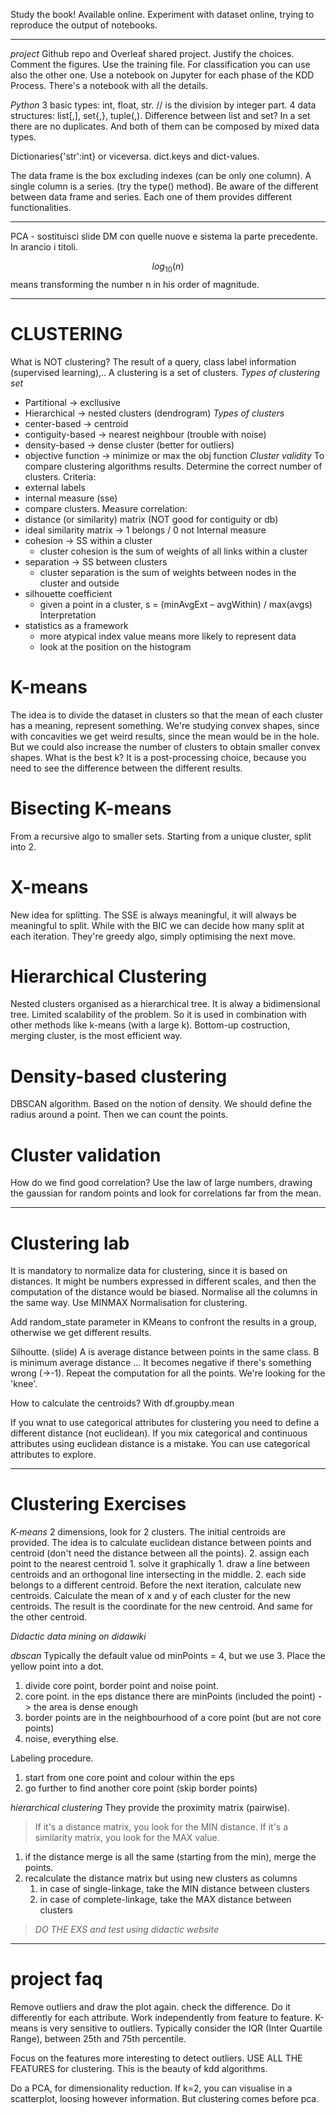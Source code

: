 Study the book! Available online.
Experiment with dataset online, trying to reproduce the output of notebooks.

---

*project*
Github repo and Overleaf shared project.
Justify the choices.
Comment the figures.
Use the training file. For classification you can use also the other one.
Use a notebook on Jupyter for each phase of the KDD Process.
There's a notebook with all the details.

*Python*
3 basic types: int, float, str.
// is the division by integer part.
4 data structures: list[,], set{,}, tuple(,).
Difference between list and set? In a set there are no duplicates. And both of them can be composed by mixed data types.

Dictionaries{'str':int} or viceversa.
dict.keys and dict-values.


The data frame is the box excluding indexes (can be only one column).
A single column is a series. (try the type() method).
Be aware of the different between data frame and series. 
Each one of them provides different functionalities.

---

 PCA - sostituisci slide DM con quelle nuove e sistema la parte precedente. In arancio i titoli.

$$log_{10}(n)$$ means transforming the number n in his order of magnitude.

---

# CLUSTERING
What is NOT clustering?
The result of a query, class label information (supervised learning),..
A clustering is a set of clusters.
*Types of clustering set*
- Partitional -> excllusive
- Hierarchical -> nested clusters (dendrogram)
*Types of clusters*
- center-based -> centroid
- contiguity-based -> nearest neighbour (trouble with noise)
- density-based -> dense cluster (better for outliers)
- objective function -> minimize or max the obj function
*Cluster validity*
To compare clustering algorithms results.
Determine the correct number of clusters.
Criteria:
- external labels
- internal measure (sse)
- compare clusters.
Measure correlation:
- distance (or similarity) matrix (NOT good for contiguity or db)
- ideal similarity matrix -> 1 belongs / 0 not
Internal measure
- cohesion -> SS within a cluster
	- cluster cohesion is the sum of weights of all links within a cluster
- separation -> SS between clusters 
	- cluster separation is the sum of weights between nodes in the cluster and outside
- silhouette coefficient
	- given a point in a cluster, s = (minAvgExt – avgWithin) / max(avgs)
Interpretation
- statistics as a framework
	- more atypical index value means more likely to represent data
	- look at the position on the histogram










# K-means
The idea is to divide the dataset in clusters so that the mean of each cluster has a meaning, represent something.
We're studying convex shapes, since with concavities we get weird results, since the mean would be in the hole. But we could also increase the number of clusters to obtain smaller convex shapes.
What is the best k? It is a post-processing choice, because you need to see the difference between the different results.

# Bisecting K-means
From a recursive algo to smaller sets. Starting from a unique cluster, split into 2.

# X-means
New idea for splitting. 
The SSE is always meaningful, it will always be meaningful to split. While with the BIC we can decide how many split at each iteration.
They're greedy algo, simply optimising the next move.

# Hierarchical Clustering
Nested clusters organised as a hierarchical tree.
It is alway a bidimensional tree.
Limited scalability of the problem. So it is used in combination with other methods like k-means (with a large k).
Bottom-up costruction, merging cluster, is the most efficient way.

# Density-based clustering
DBSCAN algorithm.
Based on the notion of density.
We should define the radius around a point. Then we can count the points.

# Cluster validation
How do we find good correlation? Use the law of large numbers, drawing the gaussian for random points and look for correlations far from the mean.

---

# Clustering lab
It is mandatory to normalize data for clustering, since it is based on distances. It might be numbers expressed in different scales, and then the computation of the distance would be biased.
Normalise all the columns in the same way.
Use MINMAX Normalisation for clustering.

Add random_state parameter in KMeans to confront the results in a group, otherwise we get different results.

Silhoutte. (slide) 
A is average distance between points in the same class.
B is minimum average distance ...
It becomes negative if there's something wrong (->-1).
Repeat the computation for all the points.
We're looking for the 'knee'.

How to calculate the centroids?
With df.groupby.mean

If you wnat to use categorical attributes for clustering you need to define a different distance (not euclidean).
If you mix categorical and continuous attributes using euclidean distance is a mistake.
You can use categorical attributes to explore.


---

# Clustering Exercises
*K-means*
2 dimensions, look for 2 clusters.
The initial centroids are provided.
The idea is to calculate euclidean distance between points and centroid (don't need the distance between all the points).
2. assign each point to the nearest centroid
	1. solve it graphically
		1. draw a line between centroids and an orthogonal line intersecting in the middle.
		2. each side belongs to a different centroid.
Before the next iteration, calculate new centroids.
Calculate the mean of x and y of each cluster for the new centroids. The result is the coordinate for the new centroid. And same for the other centroid.

*Didactic data mining on didawiki*

*dbscan*
Typically the default value od minPoints = 4, but we use 3.
Place the yellow point into a dot.
1. divide core point, border point and noise point.
2. core point. in the eps distance there are minPoints (included the point) -> the area is dense enough
3. border points are in the neighbourhood of a core point (but are not core points)
4. noise, everything else.

Labeling procedure.
1. start from one core point and colour within the eps
2. go further to find another core point (skip border points)

*hierarchical clustering*
They provide the proximity matrix (pairwise).
> If it's a distance matrix, you look for the MIN distance.
> If it's a similarity matrix, you look for the MAX value.

1. if the distance merge is all the same (starting from the min), merge the points.
2. recalculate the distance matrix but using new clusters as columns
	1. in case of single-linkage, take the MIN distance between clusters
	2. in case of complete-linkage, take the MAX distance between clusters

> *DO THE EXS and test using didactic website*

---

# project faq

Remove outliers and draw the plot again. check the difference. Do it differently for each attribute. Work independently from feature to feature.
K-means is very sensitive to outliers.
Typically consider the IQR (Inter Quartile Range), between 25th and 75th percentile.

Focus on the features more interesting to detect outliers.
USE ALL THE FEATURES for clustering. This is the beauty of kdd algorithms.

Do a PCA, for dimensionality reduction.
If k=2, you can visualise in a scatterplot, loosing however information.
But clustering comes before pca.













